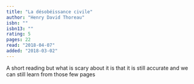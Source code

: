 ```yaml
---
title: "La désobéissance civile"
author: "Henry David Thoreau"
isbn: ""
isbn13: ""
rating: 5
pages: 22
read: "2018-04-07"
added: "2018-03-02"
---
```

A short reading but what is scary about it is that it is still accurate and we can still learn from those few pages
